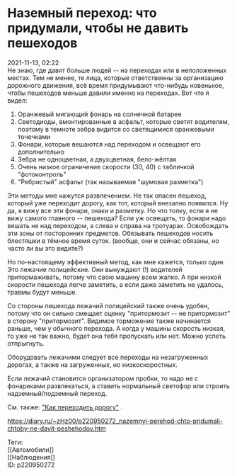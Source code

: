 Наземный переход: что придумали, чтобы не давить пешеходов
===========================================================

   
 2021-11-13, 02:22   
  Не знаю, где давят больше людей -- на переходах или в неположенных местах. Тем не менее, те лица, которые ответственны за организацию дорожного движения, всё время придумывают что-нибудь новенькое, чтобы пешеходов меньше давили именно на переходах. Вот что я видел:   
 1. Оранжевый мигающий фонарь на солнечной батарее   
 2. Светодиоды, вмонтированные в асфальт, которые светят водителям, поэтому в темноте зебра видится со светящимися оранжевыми точечками   
 3. Фонари, которые вешаются над переходом и освещают его дополнительно   
 4. Зебра не одноцветная, а двухцветная, бело-жёлтая   
 5. Очень низкое ограничение скорости (30, 40) с табличкой "фотоконтроль"   
 6. "Ребристый" асфальт (так называемая "шумовая разметка")   
   
 Эти методы мне кажутся развлечением. Не так опасен пешеход, который уже переходит дорогу, как тот, который внезапно появился. Ну да, я вижу все эти фонари, знаки и разметку. Но что толку, если я не вижу самого главного -- пешехода? Если уж освещать, то фонари надо вешать не над переходом, а слева и справа на тротуарах. Освобождать эти зоны от посторонних предметов. Обязывать пешеходов носить блестяшки в тёмное время суток. (вообще, они и сейчас обязаны, но часто ли вы это видите?)   
   
 Но по-настоящему эффективный метод, как мне кажется, только один. Это лежачие полицейские. Они вынуждают (!) водителей притормаживать, потому что свою машину всем жалко. А при низкой скорости пешехода легче заметить, а если даже заметить не удалось, травмы будут меньше.   
   
 Со стороны пешехода лежачий полицейский также очень удобен, потому что он сильно смещает оценку "притормозит -- не притормозит" в сторону "притормозит". Видимое торможение также начинается раньше, чем у обычного перехода. А когда у машины скорость низкая, то уже не так важно, будет она тебя пропускать или нет. Можно успеть отпрыгнуть.   
   
 Оборудовать лежачими следует все переходы на незагруженных дорогах, а также на загруженных, но низкоскоростных.   
   
 Если лежачий становится организатором пробки, то надо не с фонариками развлекаться, а ставить нормальный светофор или строить надземный/подземный переход.   
   
 См. также:  ["Как переходить дорогу"](Как%20переходить%20дорогу)  .   
    
 <https://diary.ru/~zHz00/p220950272_nazemnyj-perehod-chto-pridumali-chtoby-ne-davit-peshehodov.htm>   
   
 Теги:   
 [[Автомобили]]   
 [[Наблюдения]]   
 ID: p220950272
